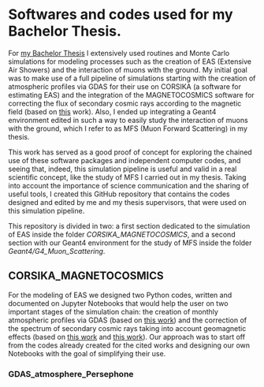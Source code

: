 # Softwares and codes used for my Bachelor Thesis.
For [my Bachelor Thesis](https://noesis.uis.edu.co/items/478aeafb-279a-4670-9ba6-fd6c6e34c6d5) I extensively used routines and Monte Carlo simulations for modeling processes such as the creation of EAS (Extensive Air Showers) and the interaction of muons with the ground. My initial goal was to make use of a full pipeline of simulations starting with the creation of atmospheric profiles via GDAS for their use on CORSIKA (a software for estimating EAS) and the integration of the MAGNETOCOSMICS software for correcting the flux of secondary cosmic rays according to the magnetic field (based on [this](https://agupubs.onlinelibrary.wiley.com/doi/pdf/10.1002/2017SW001774) work). Also, I ended up integrating a Geant4 environment edited in such a way to easily study the interaction of muons with the ground, which I refer to as MFS (Muon Forward Scattering) in my thesis.

This work has served as a good proof of concept for exploring the chained use of these software packages and independent computer codes, and seeing that, indeed, this simulation pipeline is useful and valid in a real scientific concept, like the study of MFS I carried out in my thesis. Taking into account the importance of science communication and the sharing of useful tools, I created this GitHub repository that contains the codes designed and edited by me and my thesis supervisors, that were used on this simulation pipeline.

This repository is divided in two: a first section dedicated to the simulation of EAS inside the folder *CORSIKA_MAGNETOCOSMICS*, and a second section with our Geant4 environment for the study of MFS inside the folder *Geant4/G4_Muon_Scattering*.

## **CORSIKA_MAGNETOCOSMICS**
For the modeling of EAS we designed two Python codes, written and documented on Jupyter Notebooks that would help the user on two important stages of the simulation chain: the creation of monthly atmospheric profiles via GDAS (based on [this work](https://arxiv.org/pdf/2006.01224.pdf)) and the correction of the spectrum of secondary cosmic rays taking into account geomagnetic effects (based on [this work](https://www.researchgate.net/publication/303024725_Modulacion_de_Rayos_Cosmicos_Secundarios_a_Nivel_del_Suelo_por_Cambios_en_el_Campo_Geomagnetico) and [this work](http://tangara.uis.edu.co/biblioweb/tesis/2020/178633.pdf)). Our approach was to start off from the codes already created for the cited works and designing our own Notebooks with the goal of simplifying their use.

### **GDAS_atmosphere_Persephone**
